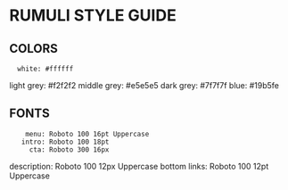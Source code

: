 # RUMULI STYLE GUIDE


## COLORS
      white: #ffffff
 light grey: #f2f2f2
middle grey: #e5e5e5
  dark grey: #7f7f7f
       blue: #19b5fe

## FONTS
        menu: Roboto 100 16pt Uppercase
       intro: Roboto 100 18pt
         cta: Roboto 300 16px
 description: Roboto 100 12px Uppercase
bottom links: Roboto 100 12pt Uppercase
